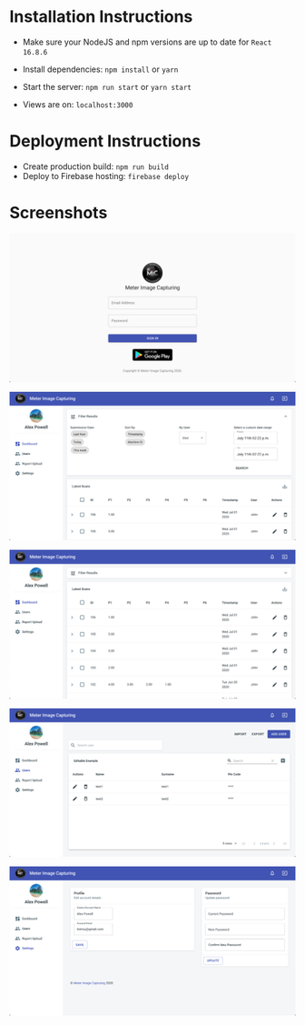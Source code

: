 # Installation Instructions

- Make sure your NodeJS and npm versions are up to date for `React 16.8.6`

- Install dependencies: `npm install` or `yarn`

- Start the server: `npm run start` or `yarn start`

- Views are on: `localhost:3000`

# Deployment Instructions

- Create production build: `npm run build`
- Deploy to Firebase hosting: `firebase deploy`

# Screenshots

![alt text](https://github.com/alexanderjpowell/meter-image-capturing-react/blob/master/screenshots/1.png)

![alt text](https://github.com/alexanderjpowell/meter-image-capturing-react/blob/master/screenshots/2.png)

![alt text](https://github.com/alexanderjpowell/meter-image-capturing-react/blob/master/screenshots/3.png)

![alt text](https://github.com/alexanderjpowell/meter-image-capturing-react/blob/master/screenshots/4.png)

![alt text](https://github.com/alexanderjpowell/meter-image-capturing-react/blob/master/screenshots/5.png)